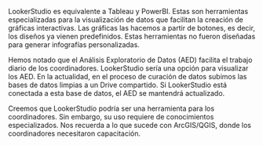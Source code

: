 <!-- Al asistir a la sesión de ERO acerca de LookerStudio llegamos a las siguientes conclusiones. -->
LookerStudio es equivalente a Tableau y PowerBI.
Estas son herramientas especializadas para la visualización de datos que facilitan la creación de gráficas interactivas.
Las gráficas las hacemos a partir de botones, es decir, los diseños ya vienen predefinidos.
Estas herramientas no fueron diseñadas para generar infografías personalizadas.

Hemos notado que el Análisis Exploratorio de Datos (AED) facilita el trabajo diario de los coordinadores.
LookerStudio sería una opción para visualizar los AED.
En la actualidad, en el proceso de curación de datos subimos las bases de datos limpias a un Drive compartido.
Si LookerStudio está conectada a esta base de datos, el AED se mantendrá actualizado.

Creemos que LookerStudio podría ser una herramienta para los coordinadores.
Sin embargo, su uso requiere de conocimientos especializados.
Nos recuerda a lo que sucede con ArcGIS/QGIS, donde los coordinadores necesitaron capacitación.
